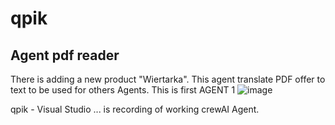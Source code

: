 # qpik 
## Agent pdf reader

There is adding a new product "Wiertarka".
This agent translate PDF offer to text to be used for others Agents. This is first AGENT 1
![image](https://github.com/user-attachments/assets/3c17ab3a-bd80-4ed4-9b88-59fd28b6d34d)




qpik - Visual Studio ... is recording of working crewAI Agent.
